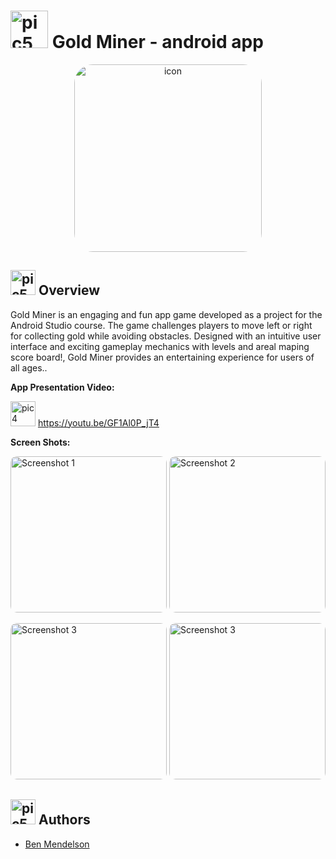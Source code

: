 <h1><img src="https://github.com/user-attachments/assets/521232c4-198e-4853-9472-c2329d766648" alt=pic5 width="60" height="60"> Gold Miner - android app </h1>


<p align= center>
  <img src="https://github.com/user-attachments/assets/4ba932a6-0c31-462a-a064-8683487aeb5c" alt="icon" width="300" style="border-radius: 30px;">
</p>

<h2><img src="https://github.com/YosiBs/Gotcha-App/assets/105666011/558f0957-6604-47a4-a202-66a02a2835e7" alt=pic5 width="40" height="40"> Overview</h2>
<p>   Gold Miner is an engaging and fun app game developed as a project for the Android Studio course. 
      The game challenges players to move left or right for collecting gold while avoiding obstacles. 
      Designed with an intuitive user interface and exciting gameplay mechanics with levels and areal maping score board!, Gold Miner provides an entertaining experience for users of all ages..</p>

<p><strong>App Presentation Video:</strong></p>

<img src="https://github.com/YosiBs/Pokemon-Escape-Mobile-Game/assets/105666011/6d846434-ee90-420d-83a4-f6d86066bb71" alt="pic4" width="40" height="40"> https://youtu.be/GF1Al0P_jT4

<p><strong>Screen Shots:</strong></p>

<img src="https://github.com/user-attachments/assets/bfc5619d-8a6c-4e03-8c30-89685a52b726" alt="Screenshot 1" width="250" style="border-radius: 10px;">
<img src="https://github.com/user-attachments/assets/f164c05c-907d-4b02-ad91-4aa28c3c349c" alt="Screenshot 2" width="250" style="border-radius: 10px;">
<p></p>
<img src="https://github.com/user-attachments/assets/536689ef-9f7b-47f9-8ab6-8658be6cc965" alt="Screenshot 3" width="250" style="border-radius: 10px;">
<img src="https://github.com/user-attachments/assets/6043ebac-e44f-49b4-8cad-44c1c1d9a0bc" alt="Screenshot 3" width="250" style="border-radius: 10px;">

<h2><img src="https://github.com/YosiBs/Gotcha-App/assets/105666011/9f5d6637-b1e1-4037-8f60-64388e5ab109" alt=pic5 width="40" height="40"> Authors</h2>
<ul>
    <li><a href="https://github.com/mendelson44">Ben Mendelson</a></li>
</ul>


